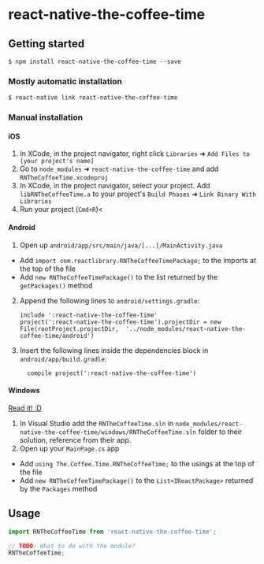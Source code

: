 
# react-native-the-coffee-time

## Getting started

`$ npm install react-native-the-coffee-time --save`

### Mostly automatic installation

`$ react-native link react-native-the-coffee-time`

### Manual installation


#### iOS

1. In XCode, in the project navigator, right click `Libraries` ➜ `Add Files to [your project's name]`
2. Go to `node_modules` ➜ `react-native-the-coffee-time` and add `RNTheCoffeeTime.xcodeproj`
3. In XCode, in the project navigator, select your project. Add `libRNTheCoffeeTime.a` to your project's `Build Phases` ➜ `Link Binary With Libraries`
4. Run your project (`Cmd+R`)<

#### Android

1. Open up `android/app/src/main/java/[...]/MainActivity.java`
  - Add `import com.reactlibrary.RNTheCoffeeTimePackage;` to the imports at the top of the file
  - Add `new RNTheCoffeeTimePackage()` to the list returned by the `getPackages()` method
2. Append the following lines to `android/settings.gradle`:
  	```
  	include ':react-native-the-coffee-time'
  	project(':react-native-the-coffee-time').projectDir = new File(rootProject.projectDir, 	'../node_modules/react-native-the-coffee-time/android')
  	```
3. Insert the following lines inside the dependencies block in `android/app/build.gradle`:
  	```
      compile project(':react-native-the-coffee-time')
  	```

#### Windows
[Read it! :D](https://github.com/ReactWindows/react-native)

1. In Visual Studio add the `RNTheCoffeeTime.sln` in `node_modules/react-native-the-coffee-time/windows/RNTheCoffeeTime.sln` folder to their solution, reference from their app.
2. Open up your `MainPage.cs` app
  - Add `using The.Coffee.Time.RNTheCoffeeTime;` to the usings at the top of the file
  - Add `new RNTheCoffeeTimePackage()` to the `List<IReactPackage>` returned by the `Packages` method


## Usage
```javascript
import RNTheCoffeeTime from 'react-native-the-coffee-time';

// TODO: What to do with the module?
RNTheCoffeeTime;
```
  